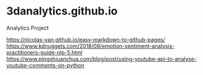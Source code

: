 # 3danalytics.github.io
Analytics Project

https://nicolas-van.github.io/easy-markdown-to-github-pages/
</br>
https://www.kdnuggets.com/2018/08/emotion-sentiment-analysis-practitioners-guide-nlp-5.html
</br>
https://www.pingshiuanchua.com/blog/post/using-youtube-api-to-analyse-youtube-comments-on-python
